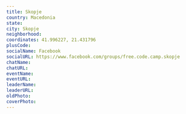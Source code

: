 ```yaml
---
title: Skopje
country: Macedonia
state: 
city: Skopje
neighborhood: 
coordinates: 41.996227, 21.431796
plusCode:
socialName: Facebook
socialURL: https://www.facebook.com/groups/free.code.camp.skopje
chatName:
chatURL:
eventName:
eventURL:
leaderName:
leaderURL:
oldPhoto: 
coverPhoto:
---
```

